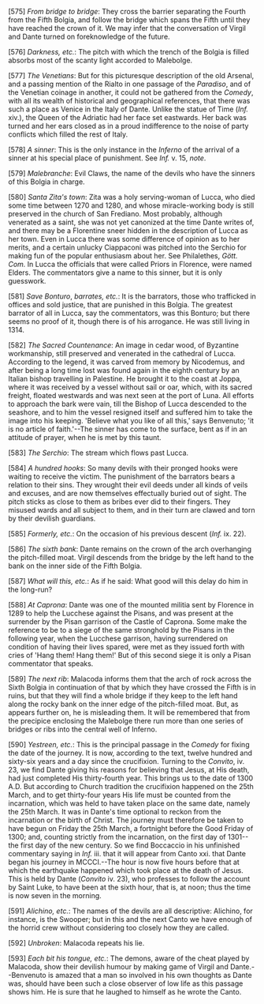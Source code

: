 [575] _From bridge to bridge_: They cross the barrier separating the
Fourth from the Fifth Bolgia, and follow the bridge which spans the
Fifth until they have reached the crown of it. We may infer that the
conversation of Virgil and Dante turned on foreknowledge of the future.

[576] _Darkness, etc._: The pitch with which the trench of the Bolgia is
filled absorbs most of the scanty light accorded to Malebolge.

[577] _The Venetians_: But for this picturesque description of the old
Arsenal, and a passing mention of the Rialto in one passage of the
_Paradiso_, and of the Venetian coinage in another, it could not be
gathered from the _Comedy_, with all its wealth of historical and
geographical references, that there was such a place as Venice in the
Italy of Dante. Unlike the statue of Time (_Inf._ xiv.), the Queen of
the Adriatic had her face set eastwards. Her back was turned and her
ears closed as in a proud indifference to the noise of party conflicts
which filled the rest of Italy.

[578] _A sinner_: This is the only instance in the _Inferno_ of the
arrival of a sinner at his special place of punishment. See _Inf._ v.
15, _note_.

[579] _Malebranche_: Evil Claws, the name of the devils who have the
sinners of this Bolgia in charge.

[580] _Santa Zita's town_: Zita was a holy serving-woman of Lucca, who
died some time between 1270 and 1280, and whose miracle-working body is
still preserved in the church of San Frediano. Most probably, although
venerated as a saint, she was not yet canonized at the time Dante writes
of, and there may be a Florentine sneer hidden in the description of
Lucca as her town. Even in Lucca there was some difference of opinion as
to her merits, and a certain unlucky Ciappaconi was pitched into the
Serchio for making fun of the popular enthusiasm about her. See
Philalethes, _Gött. Com._ In Lucca the officials that were called Priors
in Florence, were named Elders. The commentators give a name to this
sinner, but it is only guesswork.

[581] _Save Bonturo_, _barrates, etc._: It is the barrators, those who
trafficked in offices and sold justice, that are punished in this
Bolgia. The greatest barrator of all in Lucca, say the commentators, was
this Bonturo; but there seems no proof of it, though there is of his
arrogance. He was still living in 1314.

[582] _The Sacred Countenance_: An image in cedar wood, of Byzantine
workmanship, still preserved and venerated in the cathedral of Lucca.
According to the legend, it was carved from memory by Nicodemus, and
after being a long time lost was found again in the eighth century by an
Italian bishop travelling in Palestine. He brought it to the coast at
Joppa, where it was received by a vessel without sail or oar, which,
with its sacred freight, floated westwards and was next seen at the port
of Luna. All efforts to approach the bark were vain, till the Bishop of
Lucca descended to the seashore, and to him the vessel resigned itself
and suffered him to take the image into his keeping. 'Believe what you
like of all this,' says Benvenuto; 'it is no article of faith.'--The
sinner has come to the surface, bent as if in an attitude of prayer,
when he is met by this taunt.

[583] _The Serchio_: The stream which flows past Lucca.

[584] _A hundred hooks_: So many devils with their pronged hooks were
waiting to receive the victim. The punishment of the barrators bears a
relation to their sins. They wrought their evil deeds under all kinds of
veils and excuses, and are now themselves effectually buried out of
sight. The pitch sticks as close to them as bribes ever did to their
fingers. They misused wards and all subject to them, and in their turn
are clawed and torn by their devilish guardians.

[585] _Formerly, etc._: On the occasion of his previous descent (_Inf._
ix. 22).

[586] _The sixth bank_: Dante remains on the crown of the arch
overhanging the pitch-filled moat. Virgil descends from the bridge by
the left hand to the bank on the inner side of the Fifth Bolgia.

[587] _What will this, etc._: As if he said: What good will this delay
do him in the long-run?

[588] _At Caprona_: Dante was one of the mounted militia sent by
Florence in 1289 to help the Lucchese against the Pisans, and was
present at the surrender by the Pisan garrison of the Castle of Caprona.
Some make the reference to be to a siege of the same stronghold by the
Pisans in the following year, when the Lucchese garrison, having
surrendered on condition of having their lives spared, were met as they
issued forth with cries of 'Hang them! Hang them!' But of this second
siege it is only a Pisan commentator that speaks.

[589] _The next rib_: Malacoda informs them that the arch of rock across
the Sixth Bolgia in continuation of that by which they have crossed the
Fifth is in ruins, but that they will find a whole bridge if they keep
to the left hand along the rocky bank on the inner edge of the
pitch-filled moat. But, as appears further on, he is misleading them. It
will be remembered that from the precipice enclosing the Malebolge there
run more than one series of bridges or ribs into the central well of
Inferno.

[590] _Yestreen, etc._: This is the principal passage in the _Comedy_
for fixing the date of the journey. It is now, according to the text,
twelve hundred and sixty-six years and a day since the crucifixion.
Turning to the _Convito_, iv. 23, we find Dante giving his reasons for
believing that Jesus, at His death, had just completed His thirty-fourth
year. This brings us to the date of 1300 A.D. But according to Church
tradition the crucifixion happened on the 25th March, and to get
thirty-four years His life must be counted from the incarnation, which
was held to have taken place on the same date, namely the 25th March. It
was in Dante's time optional to reckon from the incarnation or the birth
of Christ. The journey must therefore be taken to have begun on Friday
the 25th March, a fortnight before the Good Friday of 1300; and,
counting strictly from the incarnation, on the first day of 1301--the
first day of the new century. So we find Boccaccio in his unfinished
commentary saying in _Inf._ iii. that it will appear from Canto xxi.
that Dante began his journey in MCCCI.--The hour is now five hours
before that at which the earthquake happened which took place at the
death of Jesus. This is held by Dante (_Convito_ iv. 23), who professes
to follow the account by Saint Luke, to have been at the sixth hour,
that is, at noon; thus the time is now seven in the morning.

[591] _Alichino, etc._: The names of the devils are all descriptive:
Alichino, for instance, is the Swooper; but in this and the next Canto
we have enough of the horrid crew without considering too closely how
they are called.

[592] _Unbroken_: Malacoda repeats his lie.

[593] _Each bit his tongue, etc._: The demons, aware of the cheat played
by Malacoda, show their devilish humour by making game of Virgil and
Dante.--Benvenuto is amazed that a man so involved in his own thoughts
as Dante was, should have been such a close observer of low life as this
passage shows him. He is sure that he laughed to himself as he wrote the
Canto.
